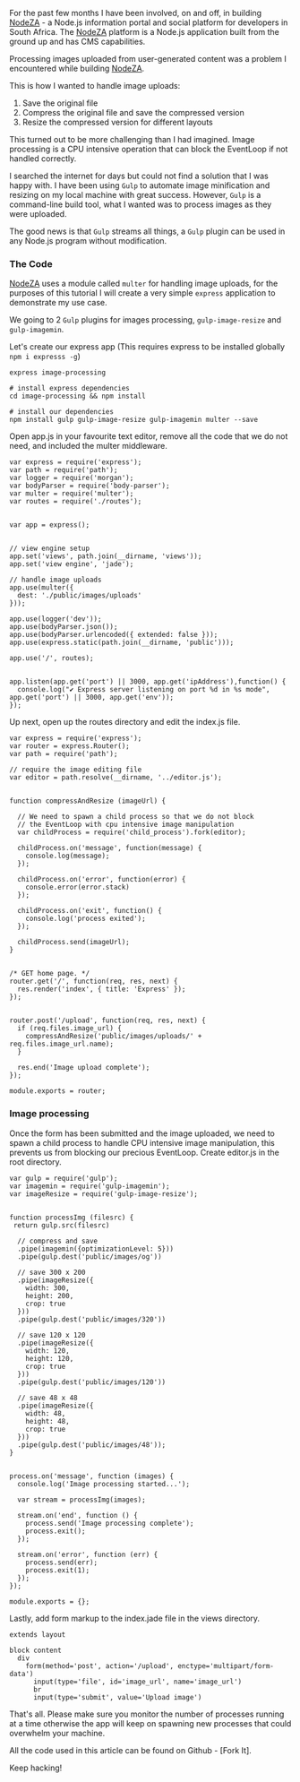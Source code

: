 
For the past few months I have been involved, on and off, in building [NodeZA](https://github.com/nodeza/nodeza) - a Node.js information portal and social platform for developers in South Africa. The [NodeZA](https://github.com/nodeza/nodeza) platform is a Node.js application built from the ground up and has CMS capabilities.

Processing images uploaded from user-generated content was a problem I encountered while building [NodeZA](https://github.com/nodeza/nodeza).

This is how I wanted to handle image uploads:

  1. Save the original file
  2. Compress the original file and save the compressed version
  3. Resize the compressed version for different layouts 


This turned out to be more challenging than I had imagined. Image processing is a CPU intensive operation that can block the EventLoop if not handled correctly.

I searched the internet for days but could not find a solution that I was happy with. I have been using `Gulp` to automate image minification and resizing on my local machine with great success. However, `Gulp` is a command-line build tool, what I wanted was to process images as they were uploaded.

The good news is that `Gulp` streams all things, a `Gulp` plugin can be used in any Node.js program without modification.


### The Code

[NodeZA](https://github.com/nodeza/nodeza) uses a module called `multer` for handling image uploads, for the purposes of this tutorial I will create a very simple `express` application to demonstrate my use case.

We going to 2 `Gulp` plugins for images processing, `gulp-image-resize` and `gulp-imagemin`. 

Let's create our express app
(This requires express to be installed globally `npm i expresss -g`)

    express image-processing
    
    # install express dependencies
    cd image-processing && npm install
    
    # install our dependencies
    npm install gulp gulp-image-resize gulp-imagemin multer --save



Open app.js in your favourite text editor, remove all the code that we do not need, and included the multer middleware.

    var express = require('express');
    var path = require('path');
    var logger = require('morgan');
    var bodyParser = require('body-parser');
    var multer = require('multer');
    var routes = require('./routes');
    
    
    var app = express();
    
    
    // view engine setup
    app.set('views', path.join(__dirname, 'views'));
    app.set('view engine', 'jade');
    
    // handle image uploads
    app.use(multer({
      dest: './public/images/uploads'
    }));
    
    app.use(logger('dev'));
    app.use(bodyParser.json());
    app.use(bodyParser.urlencoded({ extended: false }));
    app.use(express.static(path.join(__dirname, 'public')));
    
    app.use('/', routes);
    
    
    app.listen(app.get('port') || 3000, app.get('ipAddress'),function() {
      console.log("✔ Express server listening on port %d in %s mode", app.get('port') || 3000, app.get('env'));
    });


Up next, open up the routes directory and edit the index.js file.

    var express = require('express');
    var router = express.Router();
    var path = require('path');
    
    // require the image editing file
    var editor = path.resolve(__dirname, '../editor.js');
    
    
    function compressAndResize (imageUrl) {

      // We need to spawn a child process so that we do not block 
      // the EventLoop with cpu intensive image manipulation 
      var childProcess = require('child_process').fork(editor);
    
      childProcess.on('message', function(message) {
        console.log(message);
      });
    
      childProcess.on('error', function(error) {
        console.error(error.stack)
      });
    
      childProcess.on('exit', function() {
        console.log('process exited');
      });
    
      childProcess.send(imageUrl);
    }
    
    
    /* GET home page. */
    router.get('/', function(req, res, next) {
      res.render('index', { title: 'Express' });
    });
    
    
    router.post('/upload', function(req, res, next) {
      if (req.files.image_url) {
        compressAndResize('public/images/uploads/' + req.files.image_url.name);
      }
      
      res.end('Image upload complete');
    });
    
    module.exports = router;



### Image processing

Once the form has been submitted and the image uploaded, we need to spawn a child process to handle CPU intensive image manipulation, this prevents us from blocking our precious EventLoop. Create editor.js in the root directory.

    var gulp = require('gulp');
    var imagemin = require('gulp-imagemin');
    var imageResize = require('gulp-image-resize');
    
    
    function processImg (filesrc) {
     return gulp.src(filesrc)
    
      // compress and save
      .pipe(imagemin({optimizationLevel: 5}))
      .pipe(gulp.dest('public/images/og'))
    
      // save 300 x 200
      .pipe(imageResize({
        width: 300,
        height: 200,
        crop: true
      }))
      .pipe(gulp.dest('public/images/320'))
    
      // save 120 x 120
      .pipe(imageResize({
        width: 120,
        height: 120,
        crop: true
      }))
      .pipe(gulp.dest('public/images/120'))
      
      // save 48 x 48
      .pipe(imageResize({
        width: 48,
        height: 48,
        crop: true
      }))
      .pipe(gulp.dest('public/images/48'));
    }
    
    
    process.on('message', function (images) {
      console.log('Image processing started...');
    
      var stream = processImg(images);
    
      stream.on('end', function () {
        process.send('Image processing complete');
        process.exit();
      });
    
      stream.on('error', function (err) {
        process.send(err);
        process.exit(1);
      });
    });
    
    module.exports = {};


Lastly, add form markup to the index.jade file in the views directory.

    extends layout
    
    block content
      div
        form(method='post', action='/upload', enctype='multipart/form-data')
          input(type='file', id='image_url', name='image_url')
          br
          input(type='submit', value='Upload image')


That's all. Please make sure you monitor the number of processes running at a time otherwise the app will keep on spawning new processes that could overwhelm your machine.

All the code used in this article can be found on Github - [Fork It]. 

Keep hacking! 
